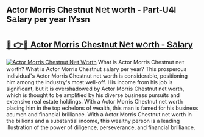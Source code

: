 ## Actor Morris Chestnut N𝚎t w𝚘rth - Part-U4l S𝚊lary per year IYssn

# <h2><a href="http://gc1ksac.nevu.top/?p=Actor+Morris+Chestnut">🔗 👉🔴 Actor Morris Chestnut N𝚎t w𝚘rth - S𝚊lary</a></h2>

[![Actor Morris Chestnut N𝚎t W𝚘rth](https://i.imgur.com/Oavwk0R.jpeg)](http://gc1ksac.nevu.top/?p=Actor+Morris+Chestnut)
What is Actor Morris Chestnut n𝚎t w𝚘rth? What is Actor Morris Chestnut s𝚊lary per year?
This prosperous individual's Actor Morris Chestnut net worth is considerable, positioning him among the industry's most well-off. His income from his job is significant, but it is overshadowed by Actor Morris Chestnut net worth, which is thought to be amplified by his diverse business pursuits and extensive real estate holdings. With a Actor Morris Chestnut net worth placing him in the top echelons of wealth, this man is famed for his business acumen and financial brilliance. With a Actor Morris Chestnut net worth in the billions and a substantial income, this wealthy person is a leading illustration of the power of diligence, perseverance, and financial brilliance.
